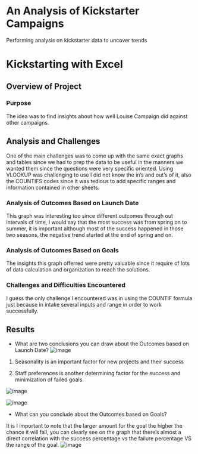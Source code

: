 # An Analysis of Kickstarter Campaigns
Performing analysis on kickstarter data to uncover trends
# Kickstarting with Excel

## Overview of Project

### Purpose
	
The idea was to find insights about how well Louise Campaign did against other campaigns. 

## Analysis and Challenges

One of the main challenges was to come up with the same exact graphs and tables since we had to prep the data to be useful in the manners we wanted them since the questions were very specific oriented. Using VLOOKUP was challenging to use I did not know the in’s and out’s of it, also the COUNTIFS codes since it was tedious to add specific ranges and information contained in other sheets.

### Analysis of Outcomes Based on Launch Date


 This graph was interesting too since different outcomes through out intervals of time, I would say that the most success was from spring on to summer, it is important although most of the success happened in those two seasons, the negative trend started at the end of spring and on.

### Analysis of Outcomes Based on Goals
The insights this graph offerred were pretty valuable since it require of lots of data calculation and organization to reach the solutions.

### Challenges and Difficulties Encountered

 I guess the only challenge I encountered was in using the COUNTIF formula just because in intake several inputs and range in order to work successfully.

## Results


- What are two conclusions you can draw about the Outcomes based on Launch Date?
![image](https://user-images.githubusercontent.com/98116799/154576893-530997aa-89df-4dc7-b52d-ee52a5c6504a.png)

1. Seasonality is an important factor for new projects and their success

2. Staff preferences is another determining factor for the success and  minimization of failed goals.

![image](https://user-images.githubusercontent.com/98116799/154578248-0c9347dc-a93f-4f2c-a427-a15a3a7901cc.png)


![image](https://user-images.githubusercontent.com/98116799/154577985-91b89632-4fa4-4e79-9858-c3fe03f0fbc0.png)


- What can you conclude about the Outcomes based on Goals?
 
It is I important to note that the larger amount for the goal the higher the chance it will fail, you can clearly see on the graph that there’s almost a direct correlation with the success percentage vs the failure percentage VS the range of the goal.
![image](https://user-images.githubusercontent.com/98116799/154576788-e1c7f2cd-345f-412e-a4d0-edd6f9730d60.png)

